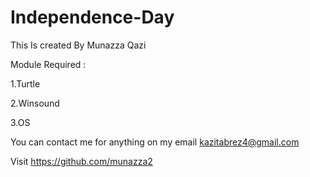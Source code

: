 # Independence-Day
This Is created By Munazza Qazi

Module Required :

1.Turtle

2.Winsound

3.OS

You can contact me for anything on my email 
kazitabrez4@gmail.com

Visit https://github.com/munazza2

